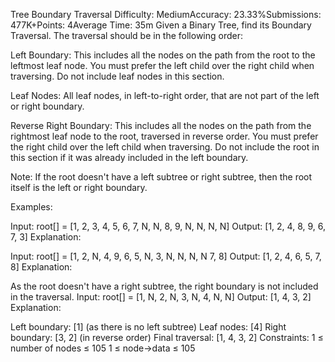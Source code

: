 Tree Boundary Traversal
Difficulty: MediumAccuracy: 23.33%Submissions: 477K+Points: 4Average Time: 35m
Given a Binary Tree, find its Boundary Traversal. The traversal should be in the following order: 

Left Boundary: This includes all the nodes on the path from the root to the leftmost leaf node. You must prefer the left child over the right child when traversing. Do not include leaf nodes in this section.

Leaf Nodes: All leaf nodes, in left-to-right order, that are not part of the left or right boundary.

Reverse Right Boundary: This includes all the nodes on the path from the rightmost leaf node to the root, traversed in reverse order. You must prefer the right child over the left child when traversing. Do not include the root in this section if it was already included in the left boundary.

Note: If the root doesn't have a left subtree or right subtree, then the root itself is the left or right boundary. 

Examples:

Input: root[] = [1, 2, 3, 4, 5, 6, 7, N, N, 8, 9, N, N, N, N]
Output: [1, 2, 4, 8, 9, 6, 7, 3]
Explanation:
 
Input: root[] = [1, 2, N, 4, 9, 6, 5, N, 3, N, N, N, N 7, 8]
Output: [1, 2, 4, 6, 5, 7, 8]
Explanation:
            
As the root doesn't have a right subtree, the right boundary is not included in the traversal.
Input: root[] = [1, N, 2, N, 3, N, 4, N, N] 
Output: [1, 4, 3, 2]
Explanation:

Left boundary: [1] (as there is no left subtree)
Leaf nodes: [4]
Right boundary: [3, 2] (in reverse order)
Final traversal: [1, 4, 3, 2]
Constraints:
1 ≤ number of nodes ≤ 105
1 ≤ node->data ≤ 105